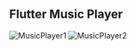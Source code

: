 ## Flutter Music Player

![MusicPlayer1](https://www.dropbox.com/scl/fi/4k84o2y961ft7cch1gsr8/MusicPlayer1.png?rlkey=h3imldf87k513c473dlitba97&st=ssdd2k7e&raw=1)
![MusicPlayer2](https://www.dropbox.com/scl/fi/ilbrqv3390r0op68eh3cq/MusicPlayer2.png?rlkey=lr6u8cyk2cvcgg2wq5y0l475r&st=gklxmwq5&raw=1)

